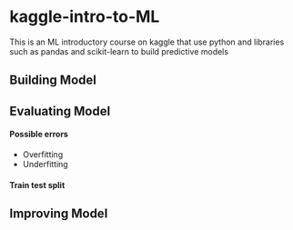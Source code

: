 # kaggle-intro-to-ML
This is an ML introductory course on kaggle that use python and libraries such as pandas and scikit-learn to build predictive models

## Building Model

## Evaluating Model
#### Possible errors
- Overfitting
- Underfitting
#### Train test split


## Improving Model
